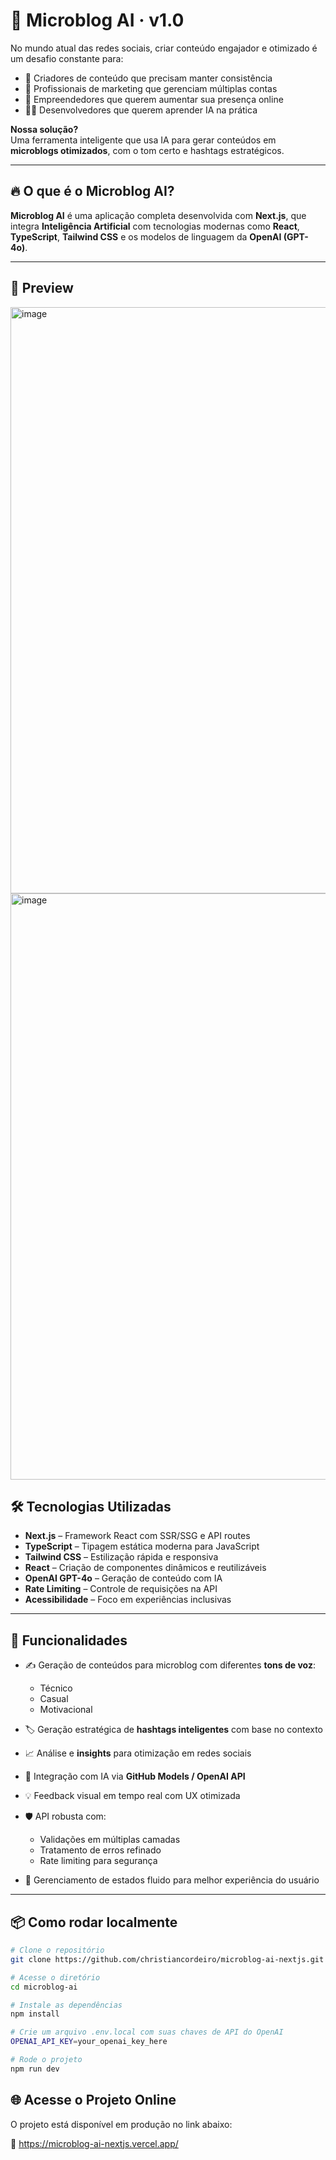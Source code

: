 # 🧠 Microblog AI · v1.0

No mundo atual das redes sociais, criar conteúdo engajador e otimizado é um desafio constante para:

- 🎯 Criadores de conteúdo que precisam manter consistência
- 📢 Profissionais de marketing que gerenciam múltiplas contas
- 🚀 Empreendedores que querem aumentar sua presença online
- 👨‍💻 Desenvolvedores que querem aprender IA na prática

**Nossa solução?**  
Uma ferramenta inteligente que usa IA para gerar conteúdos em **microblogs otimizados**, com o tom certo e hashtags estratégicos.

---

## 🔥 O que é o Microblog AI?

**Microblog AI** é uma aplicação completa desenvolvida com **Next.js**, que integra **Inteligência Artificial** com tecnologias modernas como **React**, **TypeScript**, **Tailwind CSS** e os modelos de linguagem da **OpenAI (GPT-4o)**.

---

## 📸 Preview
<img width="1883" height="938" alt="image" src="https://github.com/user-attachments/assets/9b4e4228-11ce-4ac3-84d8-59d0a592daba" />
<img width="1900" height="938" alt="image" src="https://github.com/user-attachments/assets/39a6e4f9-d3f2-4a7f-8b52-5fa1547a9e60" />



## 🛠️ Tecnologias Utilizadas

- **Next.js** – Framework React com SSR/SSG e API routes
- **TypeScript** – Tipagem estática moderna para JavaScript
- **Tailwind CSS** – Estilização rápida e responsiva
- **React** – Criação de componentes dinâmicos e reutilizáveis
- **OpenAI GPT-4o** – Geração de conteúdo com IA
- **Rate Limiting** – Controle de requisições na API
- **Acessibilidade** – Foco em experiências inclusivas

---

## 🚀 Funcionalidades

- ✍️ Geração de conteúdos para microblog com diferentes **tons de voz**:
  - Técnico
  - Casual
  - Motivacional

- 🏷️ Geração estratégica de **hashtags inteligentes** com base no contexto
- 📈 Análise e **insights** para otimização em redes sociais
- 🧠 Integração com IA via **GitHub Models / OpenAI API**
- 💡 Feedback visual em tempo real com UX otimizada
- 🛡️ API robusta com:
  - Validações em múltiplas camadas
  - Tratamento de erros refinado
  - Rate limiting para segurança
- 🔄 Gerenciamento de estados fluido para melhor experiência do usuário

---
## 📦 Como rodar localmente

```bash
# Clone o repositório
git clone https://github.com/christiancordeiro/microblog-ai-nextjs.git

# Acesse o diretório
cd microblog-ai

# Instale as dependências
npm install

# Crie um arquivo .env.local com suas chaves de API do OpenAI
OPENAI_API_KEY=your_openai_key_here

# Rode o projeto
npm run dev
```

## 🌐 Acesse o Projeto Online

O projeto está disponível em produção no link abaixo:

🔗 https://microblog-ai-nextjs.vercel.app/

